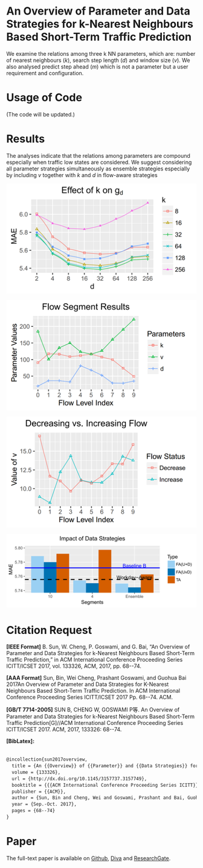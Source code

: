 # An Overview of Parameter and Data Strategies for k-Nearest Neighbours Based Short-Term Traffic Prediction
We examine the relations among three k NN parameters, which are:
number of nearest neighbours (*k*), search step length (*d*) and window size (*v*). 
We also analysed predict step ahead (*m*) which is not a parameter but a user requirement and configuration.


# Usage of Code
(The code will be updated.)


# Results
The analyses indicate that the relations among parameters are compound especially when traffic low states are considered.
We suggest considering all parameter strategies simultaneously as ensemble strategies especially by including *v* together with *k* and *d* in flow-aware strategies

![](./_image/effectKOnGd.png)

![](./_image/flowSegment.png)

![](./_image/flowChangeWithLevelParamV.png)

![](./_image/dataStrategy.png)

# Citation Request
**[IEEE Format]** B. Sun, W. Cheng, P. Goswami, and G. Bai, “An Overview of Parameter and Data Strategies for k-Nearest Neighbours Based Short-Term Traffic Prediction,” in ACM International Conference Proceeding Series ICITT/ICSET 2017, vol. 133326, ACM, 2017, pp. 68--74.

**[AAA Format]** Sun, Bin, Wei Cheng, Prashant Goswami, and Guohua Bai 2017An Overview of Parameter and Data Strategies for K-Nearest Neighbours Based Short-Term Traffic Prediction. In ACM International Conference Proceeding Series ICITT/ICSET 2017 Pp. 68--74. ACM.

**[GB/T 7714-2005]** SUN B, CHENG W, GOSWAMI P等. An Overview of Parameter and Data Strategies for k-Nearest Neighbours Based Short-Term Traffic Prediction[G]//ACM International Conference Proceeding Series ICITT/ICSET 2017. ACM, 2017, 133326: 68--74.


**[BibLatex]:**

```tex

@incollection{sun2017overview,
  title = {An {{Overview}} of {{Parameter}} and {{Data Strategies}} for K-{{Nearest Neighbours Based Short}}-{{Term Traffic Prediction}}},
  volume = {133326},
  url = {http://dx.doi.org/10.1145/3157737.3157749},
  booktitle = {{{ACM International Conference Proceeding Series ICITT}}/{{ICSET}} 2017},
  publisher = {{ACM}},
  author = {Sun, Bin and Cheng, Wei and Goswami, Prashant and Bai, Guohua},
  year = {Sep.-Oct. 2017},
  pages = {68--74}
}

```

# Paper
The full-text paper is available on [Github](https://github.com/SunnyBingoMe/sun2017overview-github-public), [Diva](http://urn.kb.se/resolve?urn=urn:nbn:se:bth-15210) and [ResearchGate](https://www.researchgate.net/publication/316940475_An_Overview_of_Parameter_and_Data_Strategies_for_k-Nearest_Neighbours_Based_Short-Term_Traffic_Prediction).

